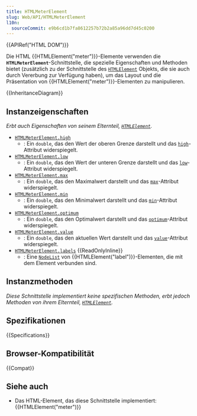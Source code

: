 ```yaml
---
title: HTMLMeterElement
slug: Web/API/HTMLMeterElement
l10n:
  sourceCommit: e9b6cd1b7fa8612257b72b2a85a96dd7d45c0200
---
```


{{APIRef("HTML DOM")}}

Die HTML {{HTMLElement("meter")}}-Elemente verwenden die **`HTMLMeterElement`**-Schnittstelle, die spezielle Eigenschaften und Methoden bietet (zusätzlich zu der Schnittstelle des [`HTMLElement`](/de/docs/Web/API/HTMLElement) Objekts, die sie auch durch Vererbung zur Verfügung haben), um das Layout und die Präsentation von {{HTMLElement("meter")}}-Elementen zu manipulieren.

{{InheritanceDiagram}}

## Instanzeigenschaften

_Erbt auch Eigenschaften von seinem Elternteil, [`HTMLElement`](/de/docs/Web/API/HTMLElement)._

- [`HTMLMeterElement.high`](/de/docs/Web/API/HTMLMeterElement/high)
  - : Ein `double`, das den Wert der oberen Grenze darstellt und das [`high`](/de/docs/Web/HTML/Reference/Elements/meter#high)-Attribut widerspiegelt.
- [`HTMLMeterElement.low`](/de/docs/Web/API/HTMLMeterElement/low)
  - : Ein `double`, das den Wert der unteren Grenze darstellt und das [`low`](/de/docs/Web/HTML/Reference/Elements/meter#low)-Attribut widerspiegelt.
- [`HTMLMeterElement.max`](/de/docs/Web/API/HTMLMeterElement/max)
  - : Ein `double`, das den Maximalwert darstellt und das [`max`](/de/docs/Web/HTML/Reference/Elements/meter#max)-Attribut widerspiegelt.
- [`HTMLMeterElement.min`](/de/docs/Web/API/HTMLMeterElement/min)
  - : Ein `double`, das den Minimalwert darstellt und das [`min`](/de/docs/Web/HTML/Reference/Elements/meter#min)-Attribut widerspiegelt.
- [`HTMLMeterElement.optimum`](/de/docs/Web/API/HTMLMeterElement/optimum)
  - : Ein `double`, das den Optimalwert darstellt und das [`optimum`](/de/docs/Web/HTML/Reference/Elements/meter#optimum)-Attribut widerspiegelt.
- [`HTMLMeterElement.value`](/de/docs/Web/API/HTMLMeterElement/value)
  - : Ein `double`, das den aktuellen Wert darstellt und das [`value`](/de/docs/Web/HTML/Reference/Elements/meter#value)-Attribut widerspiegelt.
- [`HTMLMeterElement.labels`](/de/docs/Web/API/HTMLMeterElement/labels) {{ReadOnlyInline}}
  - : Eine [`NodeList`](/de/docs/Web/API/NodeList) von {{HTMLElement("label")}}-Elementen, die mit dem Element verbunden sind.

## Instanzmethoden

_Diese Schnittstelle implementiert keine spezifischen Methoden, erbt jedoch Methoden von ihrem Elternteil, [`HTMLElement`](/de/docs/Web/API/HTMLElement)._

## Spezifikationen

{{Specifications}}

## Browser-Kompatibilität

{{Compat}}

## Siehe auch

- Das HTML-Element, das diese Schnittstelle implementiert: {{HTMLElement("meter")}}
